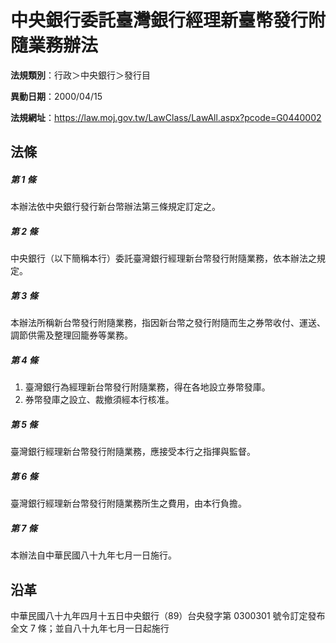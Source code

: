 # 中央銀行委託臺灣銀行經理新臺幣發行附隨業務辦法

**法規類別**：行政＞中央銀行＞發行目

**異動日期**：2000/04/15  

**法規網址**：https://law.moj.gov.tw/LawClass/LawAll.aspx?pcode=G0440002





## 法條
##### 第 1 條
本辦法依中央銀行發行新台幣辦法第三條規定訂定之。

##### 第 2 條
中央銀行（以下簡稱本行）委託臺灣銀行經理新台幣發行附隨業務，依本辦法之規定。

##### 第 3 條
本辦法所稱新台幣發行附隨業務，指因新台幣之發行附隨而生之券幣收付、運送、調節供需及整理回籠券等業務。

##### 第 4 條
1. 臺灣銀行為經理新台幣發行附隨業務，得在各地設立券幣發庫。
1. 券幣發庫之設立、裁撤須經本行核准。

##### 第 5 條
臺灣銀行經理新台幣發行附隨業務，應接受本行之指揮與監督。

##### 第 6 條
臺灣銀行經理新台幣發行附隨業務所生之費用，由本行負擔。

##### 第 7 條
本辦法自中華民國八十九年七月一日施行。

## 沿革
中華民國八十九年四月十五日中央銀行（89）台央發字第 0300301  號令訂定發布全文 7  條；並自八十九年七月一日起施行
